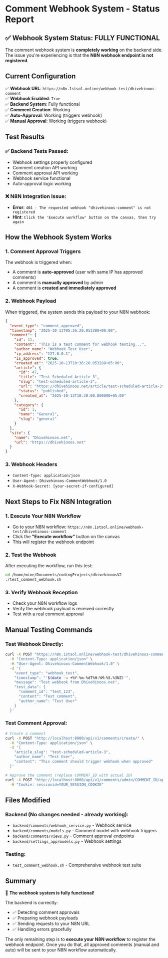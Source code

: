 # Comment Webhook System - Status Report

## ✅ Webhook System Status: FULLY FUNCTIONAL

The comment webhook system is **completely working** on the backend side. The issue you're experiencing is that the **N8N webhook endpoint is not registered**.

## Current Configuration

✅ **Webhook URL**: `https://n8n.1stsol.online/webhook-test/dhivehinoos-comment`  
✅ **Webhook Enabled**: `True`  
✅ **Backend System**: Fully functional  
✅ **Comment Creation**: Working  
✅ **Auto-Approval**: Working (triggers webhook)  
✅ **Manual Approval**: Working (triggers webhook)  

## Test Results

### ✅ Backend Tests Passed:
- Webhook settings properly configured
- Comment creation API working
- Comment approval API working
- Webhook service functional
- Auto-approval logic working

### ❌ N8N Integration Issue:
- **Error**: `404 - The requested webhook "dhivehinoos-comment" is not registered`
- **Hint**: `Click the 'Execute workflow' button on the canvas, then try again`

## How the Webhook System Works

### 1. **Comment Approval Triggers**
The webhook is triggered when:
- A comment is **auto-approved** (user with same IP has approved comments)
- A comment is **manually approved** by admin
- A comment is **created and immediately approved**

### 2. **Webhook Payload**
When triggered, the system sends this payload to your N8N webhook:

```json
{
  "event_type": "comment_approved",
  "timestamp": "2025-10-13T05:36:20.053288+00:00",
  "comment": {
    "id": 11,
    "content": "This is a test comment for webhook testing...",
    "author_name": "Webhook Test User",
    "ip_address": "127.0.0.1",
    "is_approved": true,
    "created_at": "2025-10-13T10:36:20.053288+05:00",
    "article": {
      "id": 47,
      "title": "Test Scheduled Article 3",
      "slug": "test-scheduled-article-3",
      "url": "https://dhivehinoos.net/article/test-scheduled-article-3",
      "status": "published",
      "created_at": "2025-10-13T10:30:00.000000+05:00"
    },
    "category": {
      "id": 1,
      "name": "General",
      "slug": "general"
    }
  },
  "site": {
    "name": "Dhivehinoos.net",
    "url": "https://dhivehinoos.net"
  }
}
```

### 3. **Webhook Headers**
- `Content-Type: application/json`
- `User-Agent: Dhivehinoos-CommentWebhook/1.0`
- `X-Webhook-Secret: [your-secret-if-configured]`

## Next Steps to Fix N8N Integration

### 1. **Execute Your N8N Workflow**
- Go to your N8N workflow: `https://n8n.1stsol.online/webhook-test/dhivehinoos-comment`
- Click the **"Execute workflow"** button on the canvas
- This will register the webhook endpoint

### 2. **Test the Webhook**
After executing the workflow, run this test:

```bash
cd /home/mine/Documents/codingProjects/dhivehinoosV2
./test_comment_webhook.sh
```

### 3. **Verify Webhook Reception**
- Check your N8N workflow logs
- Verify the webhook payload is received correctly
- Test with a real comment approval

## Manual Testing Commands

### Test Webhook Directly:
```bash
curl -X POST "https://n8n.1stsol.online/webhook-test/dhivehinoos-comment" \
  -H "Content-Type: application/json" \
  -H "User-Agent: Dhivehinoos-CommentWebhook/1.0" \
  -d '{
    "event_type": "webhook_test",
    "timestamp": "'$(date -u +%Y-%m-%dT%H:%M:%S.%3NZ)'",
    "message": "Test webhook from Dhivehinoos.net",
    "test_data": {
      "comment_id": "test_123",
      "content": "Test comment",
      "author_name": "Test User"
    }
  }'
```

### Test Comment Approval:
```bash
# Create a comment
curl -X POST "http://localhost:8000/api/v1/comments/create/" \
  -H "Content-Type: application/json" \
  -d '{
    "article_slug": "test-scheduled-article-3",
    "author_name": "Test User",
    "content": "This comment should trigger webhook when approved"
  }'

# Approve the comment (replace COMMENT_ID with actual ID)
curl -X POST "http://localhost:8000/api/v1/comments/admin/COMMENT_ID/approve/" \
  -H "Cookie: sessionid=YOUR_SESSION_COOKIE"
```

## Files Modified

### Backend (No changes needed - already working):
- `backend/comments/webhook_service.py` - Webhook service
- `backend/comments/models.py` - Comment model with webhook triggers
- `backend/comments/views.py` - Comment approval endpoints
- `backend/settings_app/models.py` - Webhook settings

### Testing:
- `test_comment_webhook.sh` - Comprehensive webhook test suite

## Summary

🎉 **The webhook system is fully functional!** 

The backend is correctly:
- ✅ Detecting comment approvals
- ✅ Preparing webhook payloads
- ✅ Sending requests to your N8N URL
- ✅ Handling errors gracefully

The only remaining step is to **execute your N8N workflow** to register the webhook endpoint. Once you do that, all approved comments (manual and auto) will be sent to your N8N workflow automatically.
